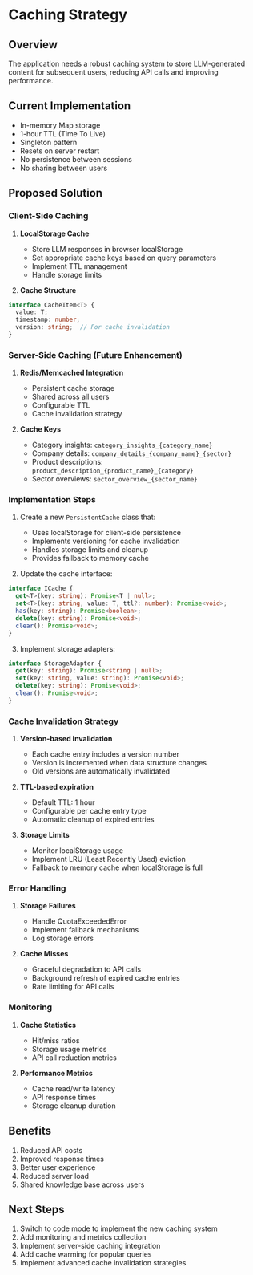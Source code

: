 # Caching Strategy

## Overview
The application needs a robust caching system to store LLM-generated content for subsequent users, reducing API calls and improving performance.

## Current Implementation
- In-memory Map storage
- 1-hour TTL (Time To Live)
- Singleton pattern
- Resets on server restart
- No persistence between sessions
- No sharing between users

## Proposed Solution

### Client-Side Caching
1. **LocalStorage Cache**
   - Store LLM responses in browser localStorage
   - Set appropriate cache keys based on query parameters
   - Implement TTL management
   - Handle storage limits

2. **Cache Structure**
```typescript
interface CacheItem<T> {
  value: T;
  timestamp: number;
  version: string;  // For cache invalidation
}
```

### Server-Side Caching (Future Enhancement)
1. **Redis/Memcached Integration**
   - Persistent cache storage
   - Shared across all users
   - Configurable TTL
   - Cache invalidation strategy

2. **Cache Keys**
   - Category insights: `category_insights_{category_name}`
   - Company details: `company_details_{company_name}_{sector}`
   - Product descriptions: `product_description_{product_name}_{category}`
   - Sector overviews: `sector_overview_{sector_name}`

### Implementation Steps
1. Create a new `PersistentCache` class that:
   - Uses localStorage for client-side persistence
   - Implements versioning for cache invalidation
   - Handles storage limits and cleanup
   - Provides fallback to memory cache

2. Update the cache interface:
```typescript
interface ICache {
  get<T>(key: string): Promise<T | null>;
  set<T>(key: string, value: T, ttl?: number): Promise<void>;
  has(key: string): Promise<boolean>;
  delete(key: string): Promise<void>;
  clear(): Promise<void>;
}
```

3. Implement storage adapters:
```typescript
interface StorageAdapter {
  get(key: string): Promise<string | null>;
  set(key: string, value: string): Promise<void>;
  delete(key: string): Promise<void>;
  clear(): Promise<void>;
}
```

### Cache Invalidation Strategy
1. **Version-based invalidation**
   - Each cache entry includes a version number
   - Version is incremented when data structure changes
   - Old versions are automatically invalidated

2. **TTL-based expiration**
   - Default TTL: 1 hour
   - Configurable per cache entry type
   - Automatic cleanup of expired entries

3. **Storage Limits**
   - Monitor localStorage usage
   - Implement LRU (Least Recently Used) eviction
   - Fallback to memory cache when localStorage is full

### Error Handling
1. **Storage Failures**
   - Handle QuotaExceededError
   - Implement fallback mechanisms
   - Log storage errors

2. **Cache Misses**
   - Graceful degradation to API calls
   - Background refresh of expired cache entries
   - Rate limiting for API calls

### Monitoring
1. **Cache Statistics**
   - Hit/miss ratios
   - Storage usage metrics
   - API call reduction metrics

2. **Performance Metrics**
   - Cache read/write latency
   - API response times
   - Storage cleanup duration

## Benefits
1. Reduced API costs
2. Improved response times
3. Better user experience
4. Reduced server load
5. Shared knowledge base across users

## Next Steps
1. Switch to code mode to implement the new caching system
2. Add monitoring and metrics collection
3. Implement server-side caching integration
4. Add cache warming for popular queries
5. Implement advanced cache invalidation strategies